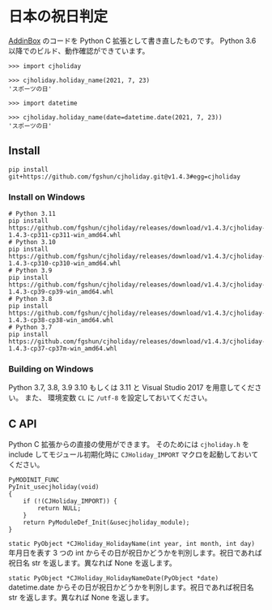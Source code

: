 # 日本の祝日判定
[AddinBox](http://addinbox.sakura.ne.jp/holiday_logic.htm) のコードを Python C 拡張として書き直したものです。
Python 3.6 以降でのビルド、動作確認ができています。

```
>>> import cjholiday

>>> cjholiday.holiday_name(2021, 7, 23)
'スポーツの日'

>>> import datetime

>>> cjholiday.holiday_name(date=datetime.date(2021, 7, 23))
'スポーツの日'
```

## Install
```
pip install git+https://github.com/fgshun/cjholiday.git@v1.4.3#egg=cjholiday
```

### Install on Windows
```
# Python 3.11
pip install https://github.com/fgshun/cjholiday/releases/download/v1.4.3/cjholiday-1.4.3-cp311-cp311-win_amd64.whl
# Python 3.10
pip install https://github.com/fgshun/cjholiday/releases/download/v1.4.3/cjholiday-1.4.3-cp310-cp310-win_amd64.whl
# Python 3.9
pip install https://github.com/fgshun/cjholiday/releases/download/v1.4.3/cjholiday-1.4.3-cp39-cp39-win_amd64.whl
# Python 3.8
pip install https://github.com/fgshun/cjholiday/releases/download/v1.4.3/cjholiday-1.4.3-cp38-cp38-win_amd64.whl
# Python 3.7
pip install https://github.com/fgshun/cjholiday/releases/download/v1.4.3/cjholiday-1.4.3-cp37-cp37m-win_amd64.whl
```

### Building on Windows
Python 3.7, 3.8, 3.9 3.10 もしくは 3.11 と Visual Studio 2017 を用意してください。
また、 環境変数 `CL` に `/utf-8` を設定しておいてください。

## C API
Python C 拡張からの直接の使用ができます。
そのためには `cjholiday.h` を include してモジュール初期化時に `CJHoliday_IMPORT` マクロを起動しておいてください。

    PyMODINIT_FUNC
    PyInit_usecjholiday(void)
    {
        if (!(CJHoliday_IMPORT)) {
            return NULL;
        }
        return PyModuleDef_Init(&usecjholiday_module);
    }

`static PyObject *CJHoliday_HolidayName(int year, int month, int day)`  
年月日を表す 3 つの int からその日が祝日かどうかを判別します。祝日であれば祝日名 str を返します。異なれば None を返します。

`static PyObject *CJHoliday_HolidayNameDate(PyObject *date)`  
datetime.date からその日が祝日かどうかを判別します。祝日であれば祝日名 str を返します。異なれば None を返します。
